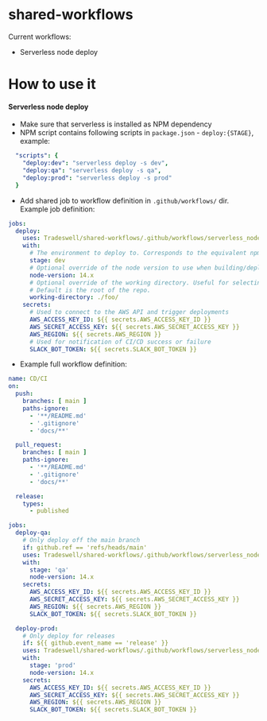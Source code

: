 # shared-workflows

Current workflows:
* Serverless node deploy

# How to use it

#### Serverless node deploy

* Make sure that serverless is installed as NPM dependency 
* NPM script contains following scripts in `package.json` - `deploy:{STAGE}`,  example:
```yaml
  "scripts": {
    "deploy:dev": "serverless deploy -s dev",
    "deploy:qa": "serverless deploy -s qa",
    "deploy:prod": "serverless deploy -s prod"
  }
```
* Add shared job to workflow definition in `.github/workflows/` dir. Example job definition:
```yaml
jobs:
  deploy:
    uses: Tradeswell/shared-workflows/.github/workflows/serverless_node_deploy.yml@main
    with:
      # The environment to deploy to. Corresponds to the equivalent npm `deploy:*` script
      stage: dev 
      # Optional override of the node version to use when building/deploying
      node-version: 14.x
      # Optional override of the working directory. Useful for selecting a single project from a monorepo.
      # Default is the root of the repo.
      working-directory: ./foo/
    secrets:
      # Used to connect to the AWS API and trigger deployments
      AWS_ACCESS_KEY_ID: ${{ secrets.AWS_ACCESS_KEY_ID }}
      AWS_SECRET_ACCESS_KEY: ${{ secrets.AWS_SECRET_ACCESS_KEY }}
      AWS_REGION: ${{ secrets.AWS_REGION }}
      # Used for notification of CI/CD success or failure
      SLACK_BOT_TOKEN: ${{ secrets.SLACK_BOT_TOKEN }}
```

* Example full workflow definition:
```yaml
name: CD/CI
on:
  push:
    branches: [ main ]
    paths-ignore:
      - '**/README.md'
      - '.gitignore'
      - 'docs/**'

  pull_request:
    branches: [ main ]
    paths-ignore:
      - '**/README.md'
      - '.gitignore'
      - 'docs/**'

  release:
    types:
      - published

jobs:
  deploy-qa:
    # Only deploy off the main branch
    if: github.ref == 'refs/heads/main'
    uses: Tradeswell/shared-workflows/.github/workflows/serverless_node_deploy.yml@main
    with:
      stage: 'qa'
      node-version: 14.x
    secrets:
      AWS_ACCESS_KEY_ID: ${{ secrets.AWS_ACCESS_KEY_ID }}
      AWS_SECRET_ACCESS_KEY: ${{ secrets.AWS_SECRET_ACCESS_KEY }}
      AWS_REGION: ${{ secrets.AWS_REGION }}
      SLACK_BOT_TOKEN: ${{ secrets.SLACK_BOT_TOKEN }}

  deploy-prod:
    # Only deploy for releases
    if: ${{ github.event_name == 'release' }}
    uses: Tradeswell/shared-workflows/.github/workflows/serverless_node_deploy.yml@main
    with:
      stage: 'prod'
      node-version: 14.x
    secrets:
      AWS_ACCESS_KEY_ID: ${{ secrets.AWS_ACCESS_KEY_ID }}
      AWS_SECRET_ACCESS_KEY: ${{ secrets.AWS_SECRET_ACCESS_KEY }}
      AWS_REGION: ${{ secrets.AWS_REGION }}
      SLACK_BOT_TOKEN: ${{ secrets.SLACK_BOT_TOKEN }}
```